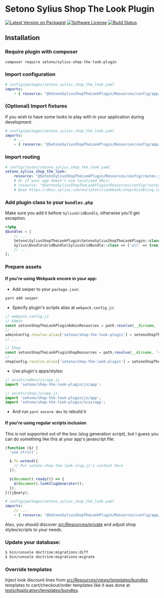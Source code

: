 # Setono Sylius Shop The Look Plugin

[![Latest Version on Packagist][ico-version]][link-packagist]
[![Software License][ico-license]](LICENSE)
[![Build Status][ico-github-actions]][link-github-actions]

## Installation

### Require plugin with composer

```bash
composer require setono/sylius-shop-the-look-plugin
```

### Import configuration

```yaml
# config/packages/setono_sylius_shop_the_look.yaml
imports:
    - { resource: "@SetonoSyliusShopTheLookPlugin/Resources/config/app/config.yaml" }
```

### (Optional) Import fixtures

If you wish to have some looks to play with in your application during development.

```yaml
# config/packages/setono_sylius_shop_the_look.yaml
imports:
    # ...
    - { resource: "@SetonoSyliusShopTheLookPlugin/Resources/config/app/fixtures.yaml" }
```

### Import routing

```yaml
# config/routes/setono_sylius_shop_the_look.yaml
setono_sylius_shop_the_look:
    resource: "@SetonoSyliusShopTheLookPlugin/Resources/config/routes.yaml"
    # Or if your app doesn't use localized URLs:
    # resource: "@SetonoSyliusShopTheLookPlugin/Resources/config/routes_no_locale.yaml"
    # @see https://docs.sylius.com/en/latest/cookbook/shop/disabling-localised-urls.html
```

### Add plugin class to your `bundles.php`

Make sure you add it before `SyliusGridBundle`, otherwise you'll get exception.

```php
<?php
$bundles = [
    // ...
    Setono\SyliusShopTheLookPlugin\SetonoSyliusShopTheLookPlugin::class => ['all' => true],
    Sylius\Bundle\GridBundle\SyliusGridBundle::class => ['all' => true],
    // ...
];
```

### Prepare assets

#### If you're using Webpack encore in your app:

- Add swiper to your `package.json`:

```bash
yarn add swiper
```

- Specify plugin's scripts alias at `webpack.config.js`:

```js
// webpack.config.js
// Admin
const setonoShopTheLookPluginAdminResources = path.resolve(__dirname, 'vendor/setono/sylius-shop-the-look-plugin/src/Resources/private/admin/');
// ...
adminConfig.resolve.alias['setono/shop-the-look-plugin'] = setonoShopTheLookPluginAdminResources;
// ...

// Shop
const setonoShopTheLookPluginShopResources = path.resolve(__dirname, 'vendor/setono/sylius-shop-the-look-plugin/src/Resources/private/shop/');
// ...
shopConfig.resolve.alias['setono/shop-the-look-plugin'] = setonoShopTheLookPluginShopResources;
```

- Use plugin's apps/styles:

```js
// assets/admin/js/app.js
import 'setono/shop-the-look-plugin/js/app';
```

```js
// assets/shop/js/app.js
import 'setono/shop-the-look-plugin/js/app';
import 'setono/shop-the-look-plugin/scss/app';
```

- And run `yarn encore dev` to rebuild it

#### If you're using regular scripts inclusion

This is not supported out of the box (slug generation script),
but I guess you can do something like this at your app's javascript file:

```js
(function ($) {
  'use strict';

  $.fn.extend({
    // Put setono-shop-the-look-slug.js's content here
  });

  $(document).ready(() => {
    $(document).lookSlugGenerator();
  });
})(jQuery);
```

```yaml
# config/packages/setono_sylius_shop_the_look.yaml
imports:
    // ...
    - { resource: "@SetonoSyliusShopTheLookPlugin/Resources/config/app/ui/admin.yaml" }
```

Also, you should discover [src/Resources/private](src/Resources/private)
and adjust shop styles/scripts to your needs.

### Update your database:

```bash
$ bin/console doctrine:migrations:diff
$ bin/console doctrine:migrations:migrate
```

### Override templates

Inject look discount lines from [src/Resources/views/templates/bundles](src/Resources/views/templates/bundles) templates
to cart/checkout/order templates like it was done at [tests/Application/templates/bundles](tests/Application/templates/bundles).

[ico-version]: https://img.shields.io/packagist/v/setono/sylius-shop-the-look-plugin.svg
[ico-license]: https://img.shields.io/badge/license-MIT-brightgreen.svg
[ico-github-actions]: https://github.com/Setono/SyliusShopTheLookPlugin/workflows/build/badge.svg

[link-packagist]: https://packagist.org/packages/setono/sylius-shop-the-look-plugin
[link-github-actions]: https://github.com/Setono/SyliusShopTheLookPlugin/actions
